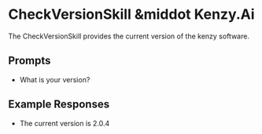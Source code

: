 # CheckVersionSkill &middot Kenzy.Ai

The CheckVersionSkill provides the current version of the kenzy software.

## Prompts

* What is your version?

## Example Responses

* The current version is 2.0.4